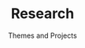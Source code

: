---
widget: portfolio
headless: true
active: true
weight: 15
title: Research 
subtitle: Themes and Projects
content:
  page_type: project
  filter_default: 0
  filter_button:
    - name: All
      tag: '*'
    - name: Parliaments
      tag: parliaments
    - name: Elections
      tag: elections
    - name: Methodology
      tag: methodology
design:
  columns: '2'
  view: 2
  flip_alt_rows: false
  background: {}
advanced:
  css_style: ''
  css_class: ''

---